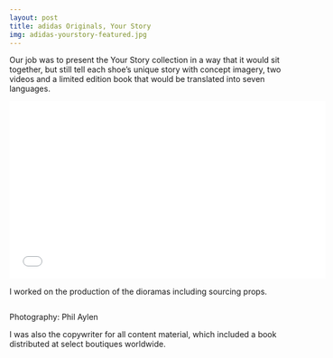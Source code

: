 ```yaml
---
layout: post
title: adidas Originals, Your Story
img: adidas-yourstory-featured.jpg
---
```


Our job was to present the Your Story collection in a way that it would sit together, but still tell each shoe’s unique story with concept imagery, two videos and a limited edition book that would be translated into seven languages.

<iframe width="560" height="315" src="//www.youtube.com/embed/atQGs7O1fA4" frameborder="0" allowfullscreen></iframe>

I worked on the production of the dioramas including sourcing props. 

<div><img src="{{ site.baseurl }}/public/images/adidas-yourstory-group.jpg" alt=""></div>

Photography: Phil Aylen

I was also the copywriter for all content material, which included a book distributed at select boutiques worldwide.

<div><img src="{{ site.baseurl }}/public/images/adidas-yourstory-book.jpg" alt=""></div>